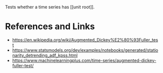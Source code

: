 Tests whether a time series has [[unit root]].

# References and Links
- https://en.wikipedia.org/wiki/Augmented_Dickey%E2%80%93Fuller_test
- https://www.statsmodels.org/dev/examples/notebooks/generated/stationarity_detrending_adf_kpss.html
- https://www.machinelearningplus.com/time-series/augmented-dickey-fuller-test/